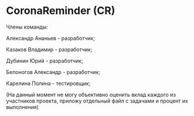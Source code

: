 # CoronaReminder (CR)

Члены команды:

Александр Ананьев - разработчик;

Казаков Владимир - разработчик;

Дубинин Юрий - разработчик;

Белоногов Александр - разработчик;

Карелина Полина - тестировщик;

(На данный момент не могу объективно оценить вклад каждого из участников проекта, приложу отдельный файл с задачами и процент их выполнения)
